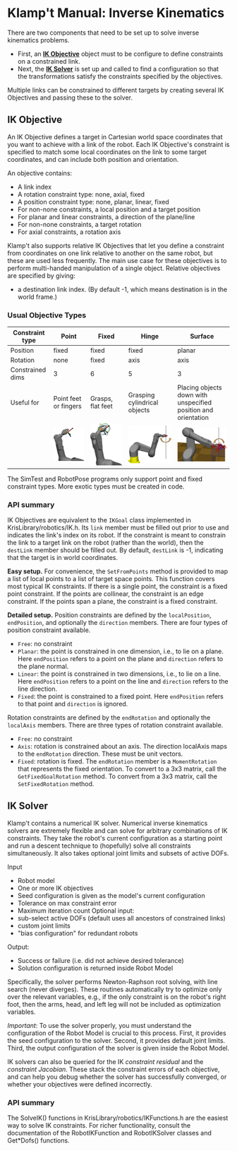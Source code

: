 # Klamp't Manual: Inverse Kinematics 

There are two components that need to be set up to solve inverse kinematics problems. 
- First, an **[IK Objective](#ik-objective)** object must to be configure to define constraints on a constrained link.  
- Next, the **[IK Solver](#ik-solver)** is set up and called to find a configuration so that the transformations satisfy the constraints specified by the objectives. 

Multiple links can be constrained to different targets by creating several IK Objectives and passing these to the solver.

## IK Objective

An IK Objective defines a target in Cartesian world space coordinates that you want to achieve with a link of the robot.
Each IK Objective's constraint is specified to match some local coordinates on the link to some target coordinates, and can include both position and orientation. 

An objective contains:
- A link index
- A rotation constraint type: none, axial, fixed
- A position constraint type: none, planar, linear, fixed
- For non-none constraints, a local position and a target position
- For planar and linear constraints, a direction of the plane/line
- For non-none constraints, a target rotation
- For axial constraints, a rotation axis

Klamp't also supports relative IK Objectives that let you define a constraint from coordinates on one link relative to another on the same robot, but these are used less frequently. The main use case for these objectives is to perform multi-handed manipulation of a single object.  Relative objectives are specified by giving:
- a destination link index.  (By default -1, which means destination is in the world frame.)


### Usual Objective Types

| Constraint type  |  Point | Fixed | Hinge | Surface | 
| -----------------|--------|-------|-------|---------|
| Position         | fixed  | fixed | fixed | planar  |
| Rotation         | none   | fixed | axis  | axis    |
| Constrained dims | 3      | 6     | 5     | 3       |
| Useful for       | Point feet or fingers | Grasps, flat feet | Grasping cylindrical objects | Placing objects down with unspecified position and orientation|
|                  | ![Point](images/ik-point.png)| ![Fixed](images/ik-fixed.png) | ![Hinge](images/ik-hinge.png) | ![Surface](images/ik-surface.png) |

The SimTest and RobotPose programs only support point and fixed constraint types. More exotic types must be created in code.

### API summary

IK Objectives are equivalent to the `IKGoal` class implemented in KrisLibrary/robotics/IK.h.  Its `link` member must be filled out prior to use and indicates the link's index on its robot.  If the constraint is meant to constrain the link to a target link on the robot (rather than the world), then the `destLink` member should be filled out.  By default, `destLink` is  -1, indicating that the target is in world coordinates.

**Easy setup.** For convenience, the `SetFromPoints` method is provided to map a list of local points to a list of target space points. This function covers most typical IK constraints. If there is a single point, the constraint is a fixed point constraint. If the points are collinear, the constraint is an edge constraint. If the points span a plane, the constraint is a fixed constraint.

**Detailed setup.** Position constraints are defined by the `localPosition`, `endPosition`, and optionally the `direction` members. There are four types of position constraint available.

- `Free`: no constraint
- `Planar`: the point is constrained in one dimension, i.e., to lie on a plane. Here `endPosition` refers to a point on the plane and `direction` refers to the plane normal.
- `Linear`: the point is constrained in two dimensions, i.e., to lie on a line. Here `endPosition` refers to a point on the line and `direction` refers to the line direction.
- `Fixed`: the point is constrained to a fixed point. Here `endPosition` refers to that point and `direction` is ignored.

Rotation constraints are defined by the `endRotation` and optionally the `localAxis` members. There are three types of rotation constraint available.

- `Free`: no constraint
- `Axis`: rotation is constrained about an axis. The direction localAxis maps to the `endRotation` direction. These must be unit vectors.
- `Fixed`: rotation is fixed. The `endRotation` member is a `MomentRotation` that represents the fixed orientation. To convert to a 3x3 matrix, call the `GetFixedGoalRotation` method. To convert from a 3x3 matrix, call the `SetFixedRotation` method.



## IK Solver

Klamp't contains a numerical IK solver. Numerical inverse kinematics solvers are extremely flexible and can solve for arbitrary combinations of IK constraints. They take the robot's current configuration as a starting point and run a descent technique to (hopefully) solve all constraints simultaneously. 
It also takes optional joint limits and subsets of active DOFs.

Input
- Robot model
- One or more IK objectives
- Seed configuration is given as the model's current configuration
- Tolerance on max constraint error
- Maximum iteration count
Optional input:
- sub-select active DOFs (default uses all ancestors of constrained links)
- custom joint limits
- "bias configuration" for redundant robots

Output:
- Success or failure (i.e. did not achieve desired tolerance)
- Solution configuration is returned inside Robot Model

Specifically, the solver performs Newton-Raphson root solving, with line search (never diverges).  These routines automatically try to optimize only over the relevant variables, e.g., if the only constraint is on the robot's right foot, then the arms, head, and left leg will not be included as optimization variables.

_Important_: To use the solver properly, you must understand the configuration of the Robot Model is crucial to this process.  First, it provides the seed configuration to the solver.  Second, it provides default joint limits.  Third, the output configuration of the solver is given inside the Robot Model.

IK solvers can also be queried for the IK *constraint residual* and the *constraint Jacobian*.  These stack the constraint errors of each objective, and can help you debug whether the solver has successfully converged, or whether your objectives were defined incorrectly.

### API summary


The SolveIK() functions in KrisLibrary/robotics/IKFunctions.h are the easiest way to solve IK constraints. For richer functionality, consult the documentation of the RobotIKFunction and RobotIKSolver classes and Get\*Dofs() functions.


